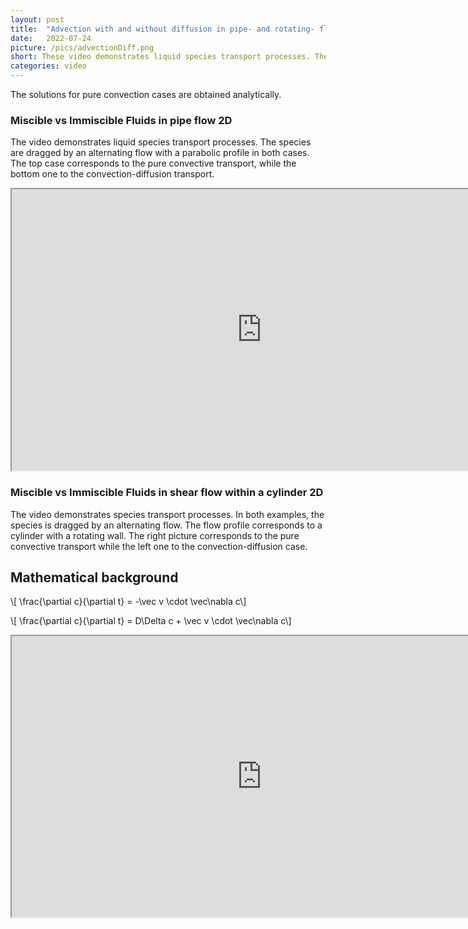 ```yaml
---
layout: post
title:  "Advection with and without diffusion in pipe- and rotating- flow"
date:   2022-07-24
picture: /pics/advectionDiff.png
short: These video demonstrates liquid species transport processes. The species are dragged by an alternating flow.  The two cases corresponds to the pure convective transport and to the convection-diffusion transport.
categories: video
---
```


The solutions for pure convection cases are obtained analytically. 

### Miscible vs Immiscible Fluids in pipe flow 2D

The video demonstrates liquid species transport processes. The species 
are dragged by an alternating flow with a parabolic profile in both cases.  The top case corresponds to the pure 
convective transport, while the bottom one to the convection-diffusion transport.

<iframe width="800" height="450" 
src="https://youtube.com/embed/I20M3cJunYU?controls=1&playlist=I20M3cJunYU&loop=1" allowfullscreen>
</iframe>


### Miscible vs Immiscible Fluids in shear flow within a cylinder 2D

The video demonstrates species transport processes. 
In both examples, the species is dragged by an alternating flow. 
The flow profile corresponds to a cylinder with a rotating wall. 
The right picture corresponds to the pure convective transport while the left one to the convection-diffusion case.


## Mathematical background


\\[ \frac{\partial c}{\partial t} = -\vec v \cdot \vec\nabla c\\]

\\[ \frac{\partial c}{\partial t} = D\Delta c + \vec v \cdot \vec\nabla c\\]


<iframe width="800" height="450"
src="https://youtube.com/embed/sR-sssSsPBk?controls=1&playlist=sR-sssSsPBk&loop=1" allowfullscreen>
</iframe>

